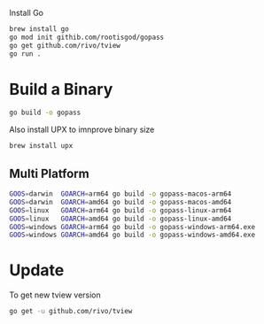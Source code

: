 Install Go


```bash
brew install go
go mod init githib.com/rootisgod/gopass
go get github.com/rivo/tview
go run .
```

# Build a Binary

```bash
go build -o gopass
```


Also install UPX to imnprove binary size

```bash
brew install upx
```

## Multi Platform

```bash
GOOS=darwin  GOARCH=arm64 go build -o gopass-macos-arm64
GOOS=darwin  GOARCH=amd64 go build -o gopass-macos-amd64
GOOS=linux   GOARCH=arm64 go build -o gopass-linux-arm64
GOOS=linux   GOARCH=amd64 go build -o gopass-linux-amd64
GOOS=windows GOARCH=arm64 go build -o gopass-windows-arm64.exe
GOOS=windows GOARCH=amd64 go build -o gopass-windows-amd64.exe
```

# Update

To get new tview version

```bash
go get -u github.com/rivo/tview
```